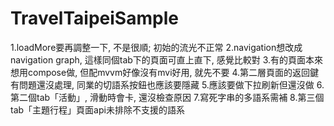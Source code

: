 # TravelTaipeiSample

1.loadMore要再調整一下, 不是很順; 初始的流光不正常
2.navigation想改成navigation graph, 這樣同個tab下的頁面可直上直下, 感覺比較對
3.有的頁面本來想用compose做, 但配mvvm好像沒有mvi好用, 就先不要
4.第二層頁面的返回鍵有問題還沒處理, 同業的切語系按鈕也應該要隱藏
5.應該要做下拉刷新但還沒做
6.第二個tab「活動」, 滑動時會卡, 還沒檢查原因
7.寫死字串的多語系需補
8.第三個tab「主題行程」頁面api未排除不支援的語系
